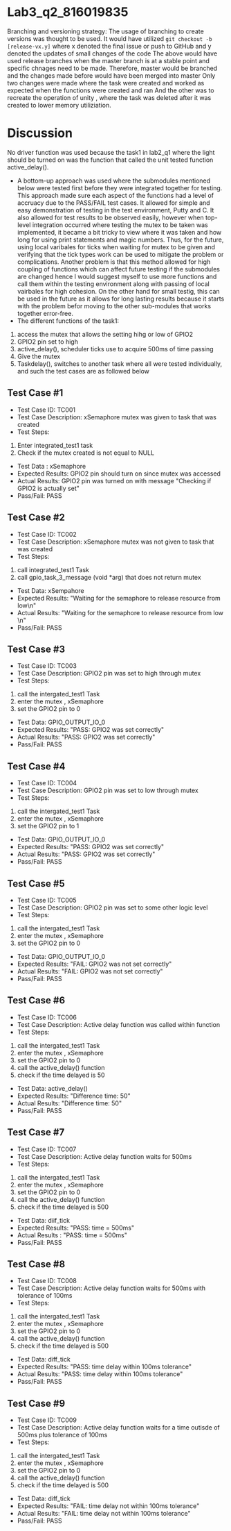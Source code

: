 # Lab3_q2_816019835
Branching and versioning strategy:
The usage of branching to create versions was thought to be used.
It would have utilized `git checkout -b [release-vx.y]`
where x denoted the final issue or push to GitHub
and y denoted the updates of small changes of the code
The above would have used release branches when the master branch is at a stable point and specific chnages need to be made.
Therefore, master would be branched and the changes made before would have been merged into master 
Only two changes were made where the task were created and worked as expected when the functions were created and ran
And the other was to recreate the operation of unity , where the task was deleted after it was created to lower memory utiliziation.

# Discussion 
No driver function was used because the task1 in lab2_q1 where the light should be turned on was the function that called the unit tested function active_delay().
+ A bottom-up approach was used where the submodules mentioned below were tested first before they were integrated together for testing. This approach made sure each aspect of the functions had a level of accruacy due to the PASS/FAIL test cases. It allowed for simple and easy demonstration of testing in the test environment, Putty and C. It also allowed for test results to be observed easily, however when top-level integration occurred where testing the mutex to be taken was implemented, it became a bit tricky to view where it was taken and how long for using print statements and magic numbers. Thus, for the future, using local varibales for ticks when waiting for mutex to be given and verifying that the tick types work can be used to mitigate the problem or complications. Another problem is that this method allowed for high coupling of functions which can affect future testing if the submodules are changed hence I would suggest myself to use more functions and call them within the testing environment along with passing of local vairbales for high cohesion. On the other hand for small testig, this can be used in the future as it allows for long lasting results because it starts with the problem befor moving to the other sub-modules that works together error-free. 
+ The different functions of the task1:
1. access the mutex that allows the setting hihg or low of GPIO2
2. GPIO2 pin set to high
3. active_delay(), scheduler ticks use to acquire 500ms of time passing
4. Give the mutex
5. Taskdelay(), switches to another task
where all were tested individually, and such the test cases are as followed below 

## Test Case #1
+ Test Case ID: TC001
+ Test Case Description: xSemaphore mutex was given to task that was created
+ Test Steps: 
1) Enter integrated_test1 task
2) Check if the mutex created is not equal to NULL
+ Test Data	: xSemaphore
+ Expected Results: GPIO2 pin should turn on since mutex was accessed
+ Actual Results: GPIO2 pin was turned on with message "Checking if GPIO2 is actually set"
+ Pass/Fail: PASS

## Test Case #2
+ Test Case ID: TC002	
+ Test Case Description: xSemaphore mutex was not given to task that was created
+ Test Steps:
1) call integrated_test1 Task
2) call gpio_task_3_message (void *arg) that does not return mutex
+ Test Data: xSempahore
+ Expected Results: "Waiting for the semaphore to release resource from low\n"
+ Actual Results: "Waiting for the semaphore to release resource from low \n"
+ Pass/Fail: PASS

## Test Case #3
+ Test Case ID: TC003
+ Test Case Description: GPIO2 pin was set to high through mutex
+ Test Steps:
1) call the intergated_test1 Task
2) enter the mutex , xSemaphore
3) set the GPIO2 pin to 0
+ Test Data: GPIO_OUTPUT_IO_0
+ Expected Results: "PASS: GPIO2 was set correctly"
+ Actual Results: "PASS: GPIO2 was set correctly"
+ Pass/Fail: PASS

## Test Case #4
+ Test Case ID: TC004
+ Test Case Description: GPIO2 pin was set to low through mutex
+ Test Steps:
1) call the intergated_test1 Task
2) enter the mutex , xSemaphore
3) set the GPIO2 pin to 1
+ Test Data: GPIO_OUTPUT_IO_0
+ Expected Results: "PASS: GPIO2 was set correctly"
+ Actual Results: "PASS: GPIO2 was set correctly"	
+ Pass/Fail: PASS

## Test Case #5
+ Test Case ID: TC005 
+ Test Case Description: GPIO2 pin was set to some other logic level
+ Test Steps:
1) call the intergated_test1 Task
2) enter the mutex , xSemaphore
3) set the GPIO2 pin to 0
+ Test Data: GPIO_OUTPUT_IO_0	
+ Expected Results: "FAIL: GPIO2 was not set correctly"
+ Actual Results: "FAIL: GPIO2 was not set correctly"
+ Pass/Fail: PASS

## Test Case #6
+ Test Case ID: TC006
+ Test Case Description: Active delay function was called within function 
+ Test Steps:
1) call the intergated_test1 Task
2) enter the mutex , xSemaphore
3) set the GPIO2 pin to 0
4) call the active_delay() function
5) check if the time delayed is 50
+ Test Data: active_delay()
+ Expected Results: "Difference time: 50"
+ Actual Results: "Difference time: 50"
+ Pass/Fail: PASS

## Test Case #7
+ Test Case ID: TC007
+ Test Case Description: Active delay function waits for 500ms
+ Test Steps:
1) call the intergated_test1 Task
2) enter the mutex , xSemaphore
3) set the GPIO2 pin to 0
4) call the active_delay() function
5) check if the time delayed is 500
+ Test Data: diif_tick
+ Expected Results: "PASS: time = 500ms"	
+ Actual Results : "PASS: time = 500ms"	
+ Pass/Fail: PASS

## Test Case #8
+ Test Case ID: TC008
+ Test Case Description: Active delay function waits for 500ms with tolerance of 100ms
+ Test Steps:
1) call the intergated_test1 Task
2) enter the mutex , xSemaphore
3) set the GPIO2 pin to 0
4) call the active_delay() function
5) check if the time delayed is 500
+ Test Data: diff_tick
+ Expected Results:	"PASS: time delay within 100ms tolerance"
+ Actual Results: "PASS: time delay within 100ms tolerance"
+ Pass/Fail: PASS


## Test Case #9
+ Test Case ID: TC009
+ Test Case Description: Active delay function waits for a time outisde of 500ms plus tolerance of 100ms
+ Test Steps:
1) call the intergated_test1 Task
2) enter the mutex , xSemaphore
3) set the GPIO2 pin to 0
4) call the active_delay() function
5) check if the time delayed is 500
+ Test Data: diff_tick
+ Expected Results: "FAIL: time delay not within 100ms tolerance"
+ Actual Results: "FAIL: time delay not within 100ms tolerance"
+ Pass/Fail: PASS
